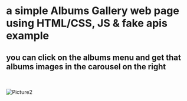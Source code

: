 # a simple Albums Gallery web page using HTML/CSS, JS & fake apis example
## you can click on the albums menu and get that albums images in the carousel on the right

<br>

![Picture2](https://github.com/KamyarGanjian/Gallery-API-project-JS/assets/145255798/eb8f02e0-96b5-4f54-97f7-1c2c31349304)
